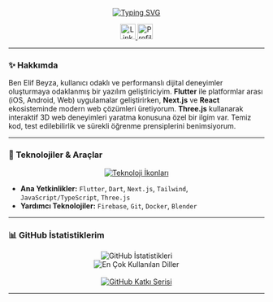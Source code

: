 <div align="center">

  <!-- Opsiyonel: Buraya şık bir banner görseli ekleyebilirsin -->
  <!-- Örnek: <img src="link/to/your/banner.png" alt="Banner" width="800"/> -->

  [![Typing SVG](https://readme-typing-svg.demolab.com?font=Fira+Code&weight=600&size=25&duration=4000&pause=1000&color=00BFFF&center=true&vCenter=true&width=600&lines=Merhaba%2C+ben+Elif+Beyza+Belhan;Tutkulu+bir+Flutter+Geliştiricisiyim;Modern+Web+%26+Mobil+Deneyimler+Yaratıyorum;Three.js+ile+3D+Dünyasını+Keşfediyorum)](https://git.io/typing-svg)

</div>

<div align="center">
  <a href="https://www.linkedin.com/in/elif-beyza-belhan-638b891b7">
    <img src="https://img.shields.io/badge/LinkedIn-0077B5?style=for-the-badge&logo=linkedin&logoColor=white" alt="LinkedIn" height="30"/>
  </a>
  <!-- Başka sosyal medya veya portfolyo linkleri buraya eklenebilir -->
  <!-- Örnek: <a href="link/to/portfolio"><img src="..."/></a> -->
  <img src="https://komarev.com/ghpvc/?username=Ms-elliebb&style=for-the-badge&color=brightgreen" alt="Profil Ziyaret Sayısı" height="30"/>
</div>

---

### ✨ Hakkımda

Ben Elif Beyza, kullanıcı odaklı ve performanslı dijital deneyimler oluşturmaya odaklanmış bir yazılım geliştiriciyim. **Flutter** ile platformlar arası (iOS, Android, Web) uygulamalar geliştirirken, **Next.js** ve **React** ekosisteminde modern web çözümleri üretiyorum. **Three.js** kullanarak interaktif 3D web deneyimleri yaratma konusuna özel bir ilgim var. Temiz kod, test edilebilirlik ve sürekli öğrenme prensiplerini benimsiyorum.

---

### 🚀 Teknolojiler & Araçlar

<p align="center">
  <a href="https://skillicons.dev">
    <img src="https://skillicons.dev/icons?i=flutter,dart,nextjs,react,js,ts,threejs,nodejs,firebase,git,docker,blender&perline=6&theme=dark" alt="Teknoloji İkonları"/>
  </a>
</p>

*   **Ana Yetkinlikler:** `Flutter`, `Dart`, `Next.js`, `Tailwind`, `JavaScript/TypeScript`, `Three.js`
*   **Yardımcı Teknolojiler:** `Firebase`, `Git`, `Docker`, `Blender`

---

### 📊 GitHub İstatistiklerim

<p align="center">
  <picture>
    <source media="(prefers-color-scheme: dark)" srcset="https://github-readme-stats.vercel.app/api?username=Ms-elliebb&show_icons=true&theme=tokyonight&rank_icon=github&hide_border=true&include_all_commits=true&count_private=true">
    <source media="(prefers-color-scheme: light)" srcset="https://github-readme-stats.vercel.app/api?username=Ms-elliebb&show_icons=true&theme=default&rank_icon=github&hide_border=true&include_all_commits=true&count_private=true">
    <img align="center" src="https://github-readme-stats.vercel.app/api?username=Ms-elliebb&show_icons=true&theme=tokyonight&rank_icon=github&hide_border=true&include_all_commits=true&count_private=true" alt="GitHub İstatistikleri" />
  </picture>
  <br/>
  <picture>
    <source media="(prefers-color-scheme: dark)" srcset="https://github-readme-stats.vercel.app/api/top-langs/?username=Ms-elliebb&theme=tokyonight&layout=compact&hide_border=true&langs_count=8">
    <source media="(prefers-color-scheme: light)" srcset="https://github-readme-stats.vercel.app/api/top-langs/?username=Ms-elliebb&theme=default&layout=compact&hide_border=true&langs_count=8">
    <img align="center" src="https://github-readme-stats.vercel.app/api/top-langs/?username=Ms-elliebb&theme=tokyonight&layout=compact&hide_border=true&langs_count=8" alt="En Çok Kullanılan Diller"/>
  </picture>
  <br/><br/>
  <a href="https://git.io/streak-stats">
    <img src="https://github-readme-streak-stats.herokuapp.com?user=Ms-elliebb&theme=github-dark-blue&hide_border=true" alt="GitHub Katkı Serisi" />
    <!-- Alternatif tema: 'tokyonight', 'dracula', 'radical', vb. -->
  </a>
</p>

---

